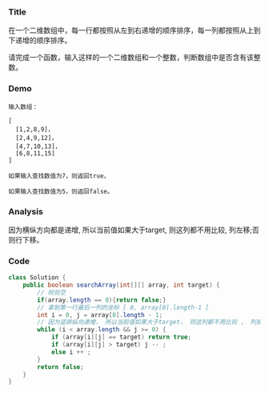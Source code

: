 ###   Title
在一个二维数组中，每一行都按照从左到右递增的顺序排序，每一列都按照从上到下递增的顺序排序。

请完成一个函数，输入这样的一个二维数组和一个整数，判断数组中是否含有该整数。


###   Demo
```$xslt
输入数组：

[
  [1,2,8,9]，
  [2,4,9,12]，
  [4,7,10,13]，
  [6,8,11,15]
]

如果输入查找数值为7，则返回true，

如果输入查找数值为5，则返回false。
```

###   Analysis
因为横纵方向都是递增, 所以当前值如果大于target, 则这列都不用比较, 列左移;否则行下移。

###   Code

```java
class Solution {
    public boolean searchArray(int[][] array, int target) {
        // 校验空
        if(array.length == 0){return false;}
        // 拿到第一行最后一列的坐标 [ 0, array[0].length-1 ]
        int i = 0, j = array[0].length - 1;
        // 因为竖排纵向递增， 所以当前值如果大于target， 则这列都不用比较 ， 列前移
        while (i < array.length && j >= 0) {
            if (array[i][j] == target) return true;
            if (array[i][j] > target) j -- ;
            else i ++ ;
        }
        return false;
    }
}
```

